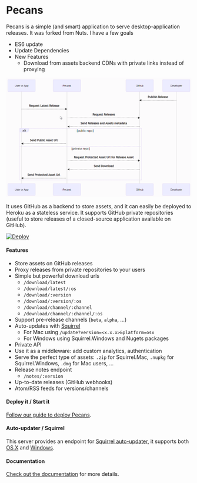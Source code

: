 # Pecans

Pecans is a simple (and smart) application to serve desktop-application releases. It was forked from Nuts. I have a few goals

- ES6 update
- Update Dependencies
- New Features
  - Download from assets backend CDNs with private links instead of proxying

![Schema](./docs/sequence.png)

It uses GitHub as a backend to store assets, and it can easily be deployed to Heroku as a stateless service. It supports GitHub private repositories (useful to store releases of a closed-source application available on GitHub).

[![Deploy](https://www.herokucdn.com/deploy/button.png)](https://heroku.com/deploy)

#### Features

- Store assets on GitHub releases
- Proxy releases from private repositories to your users
- Simple but powerful download urls
  - `/download/latest`
  - `/download/latest/:os`
  - `/download/:version`
  - `/download/:version/:os`
  - `/download/channel/:channel`
  - `/download/channel/:channel/:os`
- Support pre-release channels (`beta`, `alpha`, ...)
- Auto-updates with [Squirrel](https://github.com/Squirrel)
  - For Mac using `/update?version=<x.x.x>&platform=osx`
  - For Windows using Squirrel.Windows and Nugets packages
- Private API
- Use it as a middleware: add custom analytics, authentication
- Serve the perfect type of assets: `.zip` for Squirrel.Mac, `.nupkg` for Squirrel.Windows, `.dmg` for Mac users, ...
- Release notes endpoint
  - `/notes/:version`
- Up-to-date releases (GitHub webhooks)
- Atom/RSS feeds for versions/channels

#### Deploy it / Start it

[Follow our guide to deploy Pecans](https://pecans.darrelopry.com/v/main/docs/deploy).

#### Auto-updater / Squirrel

This server provides an endpoint for [Squirrel auto-updater](https://github.com/atom/electron/blob/master/docs/api/auto-updater.md), it supports both [OS X](https://pecans.darrelopry.com/v/main/docs/update-osx) and [Windows](https://pecans.darrelopry.com/v/main/docs/update-windows).

#### Documentation

[Check out the documentation](https://pecans.darrelopry.com/v/main/docs) for more details.

